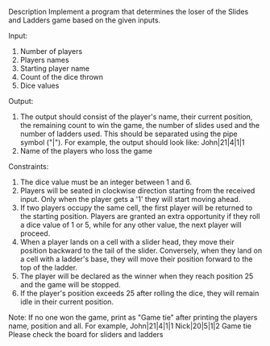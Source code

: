 Description
Implement a program that determines the loser of the Slides and Ladders game based on the given inputs.

Input:
1. Number of players
2. Players names
3. Starting player name
4. Count of the dice thrown
5. Dice values
   
Output:
1. The output should consist of the player's name, their current position, the remaining count to win the game, the number of slides used and the number of ladders used. This should be separated using the pipe symbol ("|"). For example, the output should look like: John|21|4|1|1
2. Name of the players who loss the game
   
Constraints:
1. The dice value must be an integer between 1 and 6.
2. Players will be seated in clockwise direction starting from the received input. Only when the player gets a '1' they will start moving ahead.
3. If two players occupy the same cell, the first player will be returned to the starting position. Players are granted an extra opportunity if they roll a dice value of 1 or 5, while for any other value, the next player will proceed.
5. When a player lands on a cell with a slider head, they move their position backward to the tail of the slider. Conversely, when they land on a cell with a ladder's base, they will move their position forward to the top of the ladder.
6. The player will be declared as the winner when they reach position 25 and the game will be stopped.
7. If the player's position exceeds 25 after rolling the dice, they will remain idle in their current position.
   
Note:
If no one won the game, print as "Game tie" after printing the players name, position and all. For
example,
John|21|4|1|1
Nick|20|5|1|2
Game tie
Please check the board for sliders and ladders
